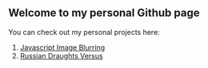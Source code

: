 ## Welcome to my personal Github page

You can check out my personal projects here:

1. [Javascript Image Blurring](./imageBlurJs/index.html)
2. [Russian Draughts Versus](./russianDraughtsVersus/index.html)
